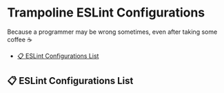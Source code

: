# Trampoline ESLint Configurations

Because a programmer may be wrong sometimes, even after taking some coffee :coffee:

- [📋 ESLint Configurations List](#-eslint-configurations-list)

## 📋 ESLint Configurations List
